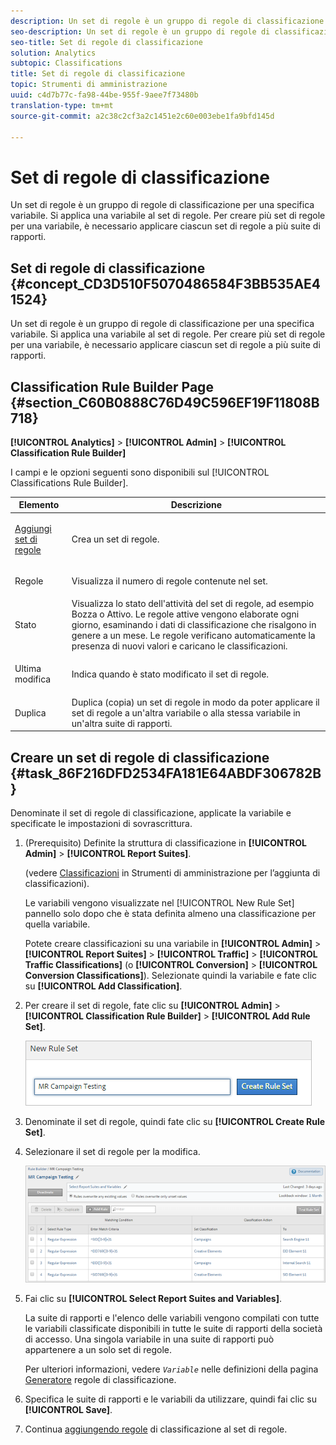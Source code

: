 ```yaml
---
description: Un set di regole è un gruppo di regole di classificazione per una specifica variabile. Si applica una variabile al set di regole. Per creare più set di regole per una variabile, è necessario applicare ciascun set di regole a più suite di rapporti.
seo-description: Un set di regole è un gruppo di regole di classificazione per una specifica variabile. Si applica una variabile al set di regole. Per creare più set di regole per una variabile, è necessario applicare ciascun set di regole a più suite di rapporti.
seo-title: Set di regole di classificazione
solution: Analytics
subtopic: Classifications
title: Set di regole di classificazione
topic: Strumenti di amministrazione
uuid: c4d7b77c-fa98-44be-955f-9aee7f73480b
translation-type: tm+mt
source-git-commit: a2c38c2cf3a2c1451e2c60e003ebe1fa9bfd145d

---
```



# Set di regole di classificazione

Un set di regole è un gruppo di regole di classificazione per una specifica variabile. Si applica una variabile al set di regole. Per creare più set di regole per una variabile, è necessario applicare ciascun set di regole a più suite di rapporti.

## Set di regole di classificazione {#concept_CD3D510F5070486584F3BB535AE41524}

Un set di regole è un gruppo di regole di classificazione per una specifica variabile. Si applica una variabile al set di regole. Per creare più set di regole per una variabile, è necessario applicare ciascun set di regole a più suite di rapporti.

## Classification Rule Builder Page {#section_C60B0888C76D49C596EF19F11808B718}

**[!UICONTROL Analytics]** &gt; **[!UICONTROL Admin]** &gt; **[!UICONTROL Classification Rule Builder]**

I campi e le opzioni seguenti sono disponibili sul [!UICONTROL Classifications Rule Builder].

<table id="table_A5D92409969747E39E041216A5AA32CD"> 
 <thead> 
  <tr> 
   <th colname="col1" class="entry"> Elemento </th> 
   <th colname="col2" class="entry"> Descrizione </th> 
  </tr> 
 </thead>
 <tbody> 
  <tr> 
   <td colname="col1"> <p><a href="../../../components/c-classifications2/crb/classification-rule-set.md#task_86F216DFD2534FA181E64ABDF306782B" format="dita" scope="local"> Aggiungi set di regole</a> </p> </td> 
   <td colname="col2"> <p>Crea un set di regole. </p> </td> 
  </tr> 
  <tr> 
   <td colname="col1"> <p>Regole </p> </td> 
   <td colname="col2"> Visualizza il numero di regole contenute nel set. </td> 
  </tr> 
  <tr> 
   <td colname="col1"> <p>Stato </p> </td> 
   <td colname="col2"> Visualizza lo stato dell'attività del set di regole, ad esempio Bozza o Attivo. Le regole attive vengono elaborate ogni giorno, esaminando i dati di classificazione che risalgono in genere a un mese. Le regole verificano automaticamente la presenza di nuovi valori e caricano le classificazioni. </td> 
  </tr> 
  <tr> 
   <td colname="col1"> <p>Ultima modifica </p> </td> 
   <td colname="col2"> Indica quando è stato modificato il set di regole. </td> 
  </tr> 
  <tr> 
   <td colname="col1"> <p>Duplica </p> </td> 
   <td colname="col2"> Duplica (copia) un set di regole in modo da poter applicare il set di regole a un'altra variabile o alla stessa variabile in un'altra suite di rapporti. </td> 
  </tr> 
 </tbody> 
</table>

## Creare un set di regole di classificazione {#task_86F216DFD2534FA181E64ABDF306782B}

<!-- 

t_classification_rule_set.xml

 -->

Denominate il set di regole di classificazione, applicate la variabile e specificate le impostazioni di sovrascrittura.

1. (Prerequisito) Definite la struttura di classificazione in **[!UICONTROL Admin]** &gt; **[!UICONTROL Report Suites]**.

   (vedere [Classificazioni](https://marketing.adobe.com/resources/help/en_US/reference/classifications.html) in Strumenti di amministrazione per l’aggiunta di classificazioni).

   Le variabili vengono visualizzate nel [!UICONTROL New Rule Set] pannello solo dopo che è stata definita almeno una classificazione per quella variabile.

   Potete creare classificazioni su una variabile in **[!UICONTROL Admin]** &gt; **[!UICONTROL Report Suites]** &gt; **[!UICONTROL Traffic]** &gt; **[!UICONTROL Traffic Classifications]** (o **[!UICONTROL Conversion]** &gt; **[!UICONTROL Conversion Classifications]**). Selezionate quindi la variabile e fate clic su **[!UICONTROL Add Classification]**.

1. Per creare il set di regole, fate clic su **[!UICONTROL Admin]** &gt; **[!UICONTROL Classification Rule Builder]** &gt; **[!UICONTROL Add Rule Set]**.

   ![](assets/new_rule_set.png)

1. Denominate il set di regole, quindi fate clic su **[!UICONTROL Create Rule Set]**.
1. Selezionare il set di regole per la modifica.

   ![](assets/classification_rules_page.png)

1. Fai clic su **[!UICONTROL Select Report Suites and Variables]**.

   La suite di rapporti e l'elenco delle variabili vengono compilati con tutte le variabili classificate disponibili in tutte le suite di rapporti della società di accesso. Una singola variabile in una suite di rapporti può appartenere a un solo set di regole.

   Per ulteriori informazioni, vedere *`Variable`* nelle definizioni della pagina [Generatore](../../../components/c-classifications2/crb/classification-rule-definitions.md#section_4D1A70A607C9419EB2116A5174EACB72) regole di classificazione.
1. Specifica le suite di rapporti e le variabili da utilizzare, quindi fai clic su **[!UICONTROL Save]**.
1. Continua [aggiungendo regole](../../../components/c-classifications2/crb/classification-rule-set.md#task_86F216DFD2534FA181E64ABDF306782B) di classificazione al set di regole.
